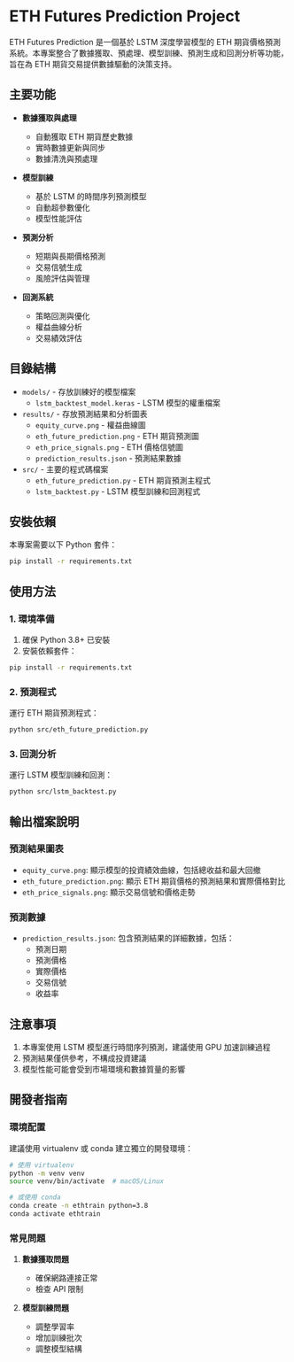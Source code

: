 # ETH Futures Prediction Project

ETH Futures Prediction 是一個基於 LSTM 深度學習模型的 ETH 期貨價格預測系統。本專案整合了數據獲取、預處理、模型訓練、預測生成和回測分析等功能，旨在為 ETH 期貨交易提供數據驅動的決策支持。

## 主要功能
- **數據獲取與處理**
  - 自動獲取 ETH 期貨歷史數據
  - 實時數據更新與同步
  - 數據清洗與預處理

- **模型訓練**
  - 基於 LSTM 的時間序列預測模型
  - 自動超參數優化
  - 模型性能評估

- **預測分析**
  - 短期與長期價格預測
  - 交易信號生成
  - 風險評估與管理

- **回測系統**
  - 策略回測與優化
  - 權益曲線分析
  - 交易績效評估

## 目錄結構
- `models/` - 存放訓練好的模型檔案
  - `lstm_backtest_model.keras` - LSTM 模型的權重檔案
- `results/` - 存放預測結果和分析圖表
  - `equity_curve.png` - 權益曲線圖
  - `eth_future_prediction.png` - ETH 期貨預測圖
  - `eth_price_signals.png` - ETH 價格信號圖
  - `prediction_results.json` - 預測結果數據
- `src/` - 主要的程式碼檔案
  - `eth_future_prediction.py` - ETH 期貨預測主程式
  - `lstm_backtest.py` - LSTM 模型訓練和回測程式

## 安裝依賴
本專案需要以下 Python 套件：
```bash
pip install -r requirements.txt
```

## 使用方法

### 1. 環境準備
1. 確保 Python 3.8+ 已安裝
2. 安裝依賴套件：
```bash
pip install -r requirements.txt
```

### 2. 預測程式
運行 ETH 期貨預測程式：
```bash
python src/eth_future_prediction.py
```

### 3. 回測分析
運行 LSTM 模型訓練和回測：
```bash
python src/lstm_backtest.py
```

## 輸出檔案說明

### 預測結果圖表
- `equity_curve.png`: 顯示模型的投資績效曲線，包括總收益和最大回撤
- `eth_future_prediction.png`: 顯示 ETH 期貨價格的預測結果和實際價格對比
- `eth_price_signals.png`: 顯示交易信號和價格走勢

### 預測數據
- `prediction_results.json`: 包含預測結果的詳細數據，包括：
  - 預測日期
  - 預測價格
  - 實際價格
  - 交易信號
  - 收益率

## 注意事項
1. 本專案使用 LSTM 模型進行時間序列預測，建議使用 GPU 加速訓練過程
2. 預測結果僅供參考，不構成投資建議
3. 模型性能可能會受到市場環境和數據質量的影響

## 開發者指南

### 環境配置
建議使用 virtualenv 或 conda 建立獨立的開發環境：
```bash
# 使用 virtualenv
python -m venv venv
source venv/bin/activate  # macOS/Linux

# 或使用 conda
conda create -n ethtrain python=3.8
conda activate ethtrain
```

### 常見問題
1. **數據獲取問題**
   - 確保網路連接正常
   - 檢查 API 限制

2. **模型訓練問題**
   - 調整學習率
   - 增加訓練批次
   - 調整模型結構
